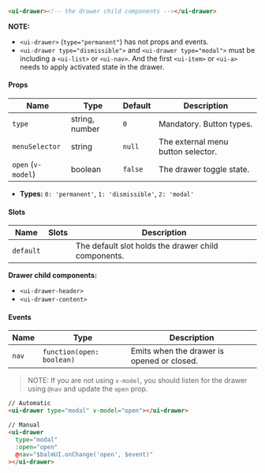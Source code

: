 ```html
<ui-drawer><!-- the drawer child components --></ui-drawer>
```

**NOTE:**

- `<ui-drawer>` (`type="permanent"`) has not props and events.
- `<ui-drawer type="dismissible">` and `<ui-drawer type="modal">` must be including a `<ui-list>` or `<ui-nav>`. And the first `<ui-item>` or `<ui-a>` needs to apply activated state in the drawer.

#### Props

| Name               | Type           | Default | Description                        |
| ------------------ | -------------- | ------- | ---------------------------------- |
| `type`             | string, number | `0`     | Mandatory. Button types.           |
| `menuSelector`     | string         | `null`  | The external menu button selector. |
| `open` (`v-model`) | boolean        | `false` | The drawer toggle state.           |

- **Types:** `0: 'permanent'`, `1: 'dismissible'`, `2: 'modal'`

#### Slots

| Name      | Slots | Description                                         |
| --------- | ----- | --------------------------------------------------- |
| `default` |       | The default slot holds the drawer child components. |

**Drawer child components:**

- `<ui-drawer-header>`
- `<ui-drawer-content>`

#### Events

| Name  | Type                      | Description                                |
| ----- | ------------------------- | ------------------------------------------ |
| `nav` | `function(open: boolean)` | Emits when the drawer is opened or closed. |

> NOTE: If you are not using `v-model`, you should listen for the drawer using `@nav` and update the `open` prop.

```html
// Automatic
<ui-drawer type="modal" v-model="open"></ui-drawer>

// Manual
<ui-drawer
  type="modal"
  :open="open"
  @nav="$balmUI.onChange('open', $event)"
></ui-drawer>
```
